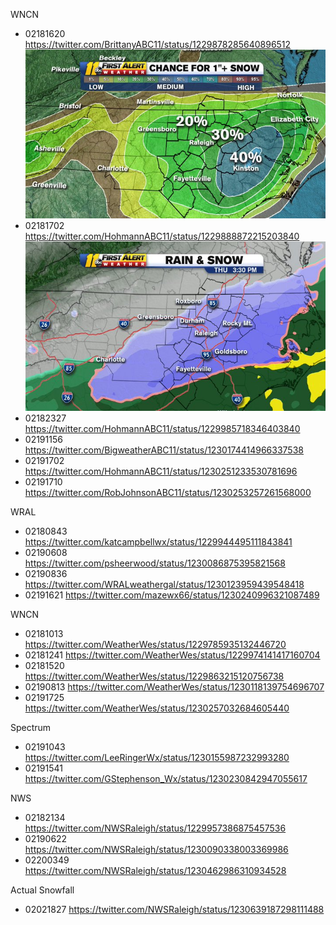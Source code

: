 WNCN
* 02181620 https://twitter.com/BrittanyABC11/status/1229878285640896512
  ![](https://raw.githubusercontent.com/rtphokie/RAHFeb2020SnowEvent/master/data/images/0218BrittanyABC11%20.jpeg "Logo Title Text 1")
* 02181702 https://twitter.com/HohmannABC11/status/1229888872215203840
  ![](https://raw.githubusercontent.com/rtphokie/RAHFeb2020SnowEvent/master/data/images/0218HohmannABC11.jpeg "Logo Title Text 1")
* 02182327 https://twitter.com/HohmannABC11/status/1229985718346403840
* 02191156 https://twitter.com/BigweatherABC11/status/1230174414966337538
* 02191702 https://twitter.com/HohmannABC11/status/1230251233530781696
* 02191710 https://twitter.com/RobJohnsonABC11/status/1230253257261568000

WRAL
* 02180843 https://twitter.com/katcampbellwx/status/1229944495111843841
* 02190608 https://twitter.com/psheerwood/status/1230086875395821568
* 02190836 https://twitter.com/WRALweathergal/status/1230123959439548418
* 02191621 https://twitter.com/mazewx66/status/1230240996321087489
 
WNCN
* 02181013 https://twitter.com/WeatherWes/status/1229785935132446720
* 02181241 https://twitter.com/WeatherWes/status/1229974141417160704
* 02181520 https://twitter.com/WeatherWes/status/1229863215120756738
* 02190813 https://twitter.com/WeatherWes/status/1230118139754696707
* 02191725 https://twitter.com/WeatherWes/status/1230257032684605440

Spectrum
* 02191043 https://twitter.com/LeeRingerWx/status/1230155987232993280	
* 02191541 https://twitter.com/GStephenson_Wx/status/1230230842947055617

NWS
* 02182134 https://twitter.com/NWSRaleigh/status/1229957386875457536
* 02190622 https://twitter.com/NWSRaleigh/status/1230090338003369986	
* 02200349 https://twitter.com/NWSRaleigh/status/1230462986310934528

Actual Snowfall
* 02021827 https://twitter.com/NWSRaleigh/status/1230639187298111488